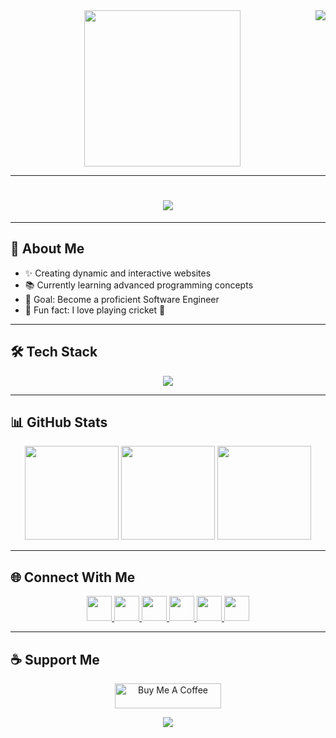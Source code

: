 <img align="right" src="https://visitor-badge.laobi.icu/badge?page_id=tanvermax.tanvermax">

<div align="center">
  <img height="250" src="https://i.ibb.co.com/tj7Cc6c/githubbanner.png" />
</div>

---

<h1 align="center">
  <a href="https://git.io/typing-svg">
    <img src="https://readme-typing-svg.herokuapp.com?size=30&duration=3000&color=61DAFB&center=true&vCenter=true&lines=Hello,+There!+👋;Welcome+to+My+GitHub!;I'm+Tanver+Mahidi!;A+MERN+Stack+Developer;From+Dhaka,+Bangladesh">
  </a>
</h1>

---

## 🌟 About Me

- ✨ Creating dynamic and interactive websites
- 📚 Currently learning advanced programming concepts
- 🎯 Goal: Become a proficient Software Engineer
- 🎲 Fun fact: I love playing cricket 🏏

---

## 🛠️ Tech Stack

<div align="center">
  <img src="https://skillicons.dev/icons?i=js,react,nextjs,nodejs,mongodb,vue,tailwind,html,css,firebase,vscode" />
</div>

---

## 📊 GitHub Stats

<div align="center">
  <img src="https://github-readme-stats.vercel.app/api?username=tanvermax&show_icons=true&theme=tokyonight" height="150">
  <img src="https://github-readme-streak-stats.herokuapp.com?user=tanvermax&theme=radical" height="150">
  <img src="https://github-readme-stats.vercel.app/api/top-langs/?username=tanvermax&layout=compact&theme=tokyonight" height="150">
</div>

---

## 🌐 Connect With Me

<p align="center">
  <a href="https://www.linkedin.com/in/tanver-mahidi-2725292ab/" target="_blank">
    <img src="https://skillicons.dev/icons?i=linkedin" width="40" height="40">
  </a>
  <a href="https://x.com/MahidiTanv41555" target="_blank">
    <img src="https://skillicons.dev/icons?i=twitter" width="40" height="40">
  </a>
  <a href="https://github.com/tanvermax" target="_blank">
    <img src="https://skillicons.dev/icons?i=github" width="40" height="40">
  </a>
  <a href="https://www.youtube.com/@TanveerMahidi" target="_blank">
    <img src="https://skillicons.dev/icons?i=youtube" width="40" height="40">
  </a>
  <a href="https://www.instagram.com/tanverstagram/?hl=en" target="_blank">
    <img src="https://skillicons.dev/icons?i=instagram" width="40" height="40">
  </a>
  <a href="https://www.facebook.com/tanvermahidi999/" target="_blank">
    <img src="https://skillicons.dev/icons?i=facebook" width="40" height="40">
  </a>
</p>

---

## ☕ Support Me

<p align="center">
  <a href="https://www.buymeacoffee.com/mokkapps" target="_blank">
    <img src="https://cdn.buymeacoffee.com/buttons/default-red.png" alt="Buy Me A Coffee" height="40" width="170">
  </a>
</p>

<p align="center">
  <img src="https://capsule-render.vercel.app/api?type=waving&color=gradient&height=60&section=footer"/>
</p>
